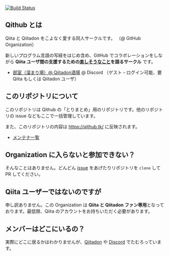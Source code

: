 [![Build Status](https://travis-ci.org/Qithub-BOT/Qithub-ORG.svg?branch=master)](https://travis-ci.org/Qithub-BOT/Qithub-ORG)

## Qithub とは

Qiita と Qiitadon をこよなく愛する同人サークルです。 （@ GitHub Organization）

新しいプログラム言語の写経をはじめ含め、GitHub でコラボレーションをしながら **Qiita ユーザ間の支援するための[楽しそうなこと](https://github.com/Qithub-BOT/Qithub-ORG/issues/14)を語るサークル** です。

- [部室（溜まり場）@ Qiitadon酒場](https://discord.gg/zDXJhd) @ Discord （ゲスト・ログイン可能、要 Qiita もしくは Qiitadon ユーザ）

## このリポジトリについて

このリポジトリは Qithub の「とりまとめ」用のリポジトリです。他のリポジトリの issue などもここで一括管理しています。

また、このリポジトリの内容は https://qithub.tk/ に反映されます。

- [メンテナ一覧](https://github.com/orgs/Qithub-BOT/people)

## Organization に入らないと参加できない？

そんなことはありません。どんどん [issue](https://github.com/Qithub-BOT/Qithub-ORG/issues) をあげたりリポジトリを `clone` して PR してください。

## Qiita ユーザーではないのですが

申し訳ありません。この Organization は **Qiita と Qiitadon ファン専用**となっております。最低限、Qiita のアカウントをお持ちいただく必要があります。

## メンバーはどこにいるの？

実際にどこに居るかはわかりませんが、[Qiitadon](https://qiitadon.com) や [Discord](https://qiitadon.com/web/statuses/99552743138606410) でたむろっています。


